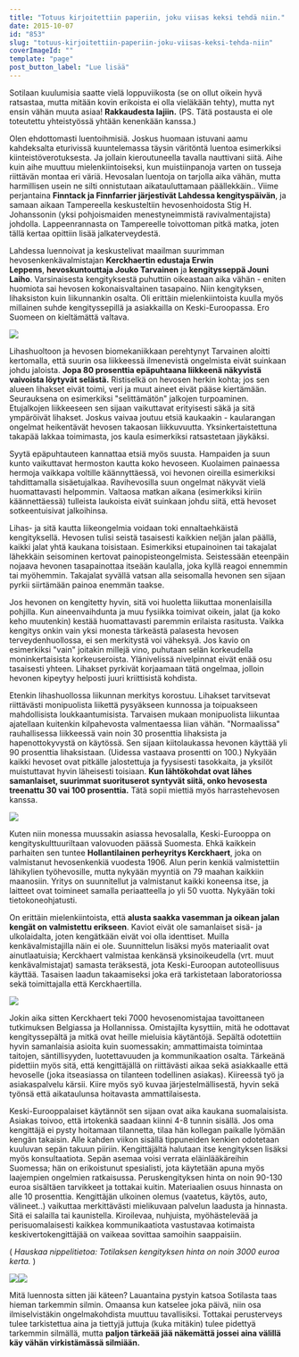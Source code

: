 ```yaml
---
title: "Totuus kirjoitettiin paperiin, joku viisas keksi tehdä niin."
date: 2015-10-07
id: "853"
slug: "totuus-kirjoitettiin-paperiin-joku-viisas-keksi-tehda-niin"
coverImageId: ""
template: "page"
post_button_label: "Lue lisää"
---
```


Sotilaan kuulumisia saatte vielä loppuviikosta (se on ollut oikein hyvä ratsastaa, mutta mitään kovin erikoista ei olla vieläkään tehty), mutta nyt ensin vähän muuta asiaa! **Rakkaudesta lajiin.** (PS. Tätä postausta ei ole toteutettu yhteistyössä yhtään kenenkään kanssa.)

Olen ehdottomasti luentoihmisiä. Joskus huomaan istuvani aamu kahdeksalta eturivissä kuuntelemassa täysin väritöntä luentoa esimerkiksi kiinteistöverotuksesta. Ja jollain kieroutuneella tavalla nauttivani siitä. Aihe kuin aihe muuttuu mielenkiintoiseksi, kun muistiinpanoja varten on tusseja riittävän montaa eri väriä. Hevosalan luentoja on tarjolla aika vähän, mutta harmillisen usein ne silti onnistutaan aikatauluttamaan päällekkäin.. Viime perjantaina **Finntack ja Finnfarrier järjestivät Lahdessa kengityspäivän**, ja samaan aikaan Tampereella keskusteltiin hevosenhoidosta Stig H. Johanssonin (yksi pohjoismaiden menestyneimmistä ravivalmentajista) johdolla. Lappeenrannasta on Tampereelle toivottoman pitkä matka, joten tällä kertaa opittiin lisää jalkaterveydestä.

Lahdessa luennoivat ja keskustelivat maailman suurimman hevosenkenkävalmistajan **Kerckhaertin edustaja Erwin Leppens**, **hevoskuntouttaja Jouko Tarvainen** ja **kengitysseppä Jouni Laiho**. Varsinaisesta kengityksestä puhuttiin oikeastaan aika vähän - eniten huomiota sai hevosen kokonaisvaltainen tasapaino. Niin kengityksen, lihaksiston kuin liikunnankin osalta. Oli erittäin mielenkiintoista kuulla myös millainen suhde kengityssepillä ja asiakkailla on Keski-Euroopassa. Ero Suomeen on kieltämättä valtava.

[![](/images/IMG_1848_.png)](http://4.bp.blogspot.com/-gxBUcvh-J4A/VhOrsiTZNUI/AAAAAAAAKMA/P8F9R2Wpbus/s1600/IMG_1848_.png)

Lihashuoltoon ja hevosen biomekaniikkaan perehtynyt Tarvainen aloitti kertomalla, että suurin osa liikkeessä ilmenevistä ongelmista eivät suinkaan johdu jaloista. **Jopa 80 prosenttia epäpuhtaana liikkeenä näkyvistä vaivoista löytyvät selästä.** Ristiselkä on hevosen herkin kohta; jos sen alueen lihakset eivät toimi, veri ja muut aineet eivät pääse kiertämään. Seurauksena on esimerkiksi "selittämätön" jalkojen turpoaminen. Etujalkojen liikkeeseen sen sijaan vaikuttavat erityisesti säkä ja sitä ympäröivät lihakset. Joskus vaivaa joutuu etsiä kaukaakin - kaularangan ongelmat heikentävät hevosen takaosan liikkuvuutta. Yksinkertaistettuna takapää lakkaa toimimasta, jos kaula esimerkiksi ratsastetaan jäykäksi.

Syytä epäpuhtauteen kannattaa etsiä myös suusta. Hampaiden ja suun kunto vaikuttavat hermoston kautta koko hevoseen. Kuolaimen painaessa hermoja vaikkapa voltille käännyttäessä, voi hevonen oireilla esimerkiksi tahdittamalla sisäetujalkaa. Ravihevosilla suun ongelmat näkyvät vielä huomattavasti helpommin. Valtaosa matkan aikana (esimerkiksi kiriin käännettäessä) tulleista laukoista eivät suinkaan johdu siitä, että hevoset sotkeentuisivat jalkoihinsa.

Lihas- ja sitä kautta liikeongelmia voidaan toki ennaltaehkäistä kengityksellä. Hevosen tulisi seistä tasaisesti kaikkien neljän jalan päällä, kaikki jalat yhtä kaukana toisistaan. Esimerkiksi etupainoinen tai takajalat lähekkäin seisominen kertovat painopisteongelmista. Seistessään eteenpäin nojaava hevonen tasapainottaa itseään kaulalla, joka kyllä reagoi ennemmin tai myöhemmin. Takajalat syvällä vatsan alla seisomalla hevonen sen sijaan pyrkii siirtämään painoa enemmän taakse.

Jos hevonen on kengitetty hyvin, sitä voi huoletta liikuttaa monenlaisilla pohjilla. Kun aineenvaihdunta ja muu fysiikka toimivat oikein, jalat (ja koko keho muutenkin) kestää huomattavasti paremmin erilaista rasitusta. Vaikka kengitys onkin vain yksi monesta tärkeästä palasesta hevosen terveydenhuollossa, ei sen merkitystä voi väheksyä. Jos kavio on esimerkiksi "vain" joitakin millejä vino, puhutaan selän korkeudella moninkertaisista korkeuseroista. Ylänivelissä nivelpinnat eivät enää osu tasaisesti yhteen. Lihakset pyrkivät korjaamaan tätä ongelmaa, jolloin hevonen kipeytyy helposti juuri kriittisistä kohdista.

Etenkin lihashuollossa liikunnan merkitys korostuu. Lihakset tarvitsevat riittävästi monipuolista liikettä pysyäkseen kunnossa ja toipuakseen mahdollisista loukkaantumisista. Tarvaisen mukaan monipuolista liikuntaa ajatellaan kuitenkin kilpahevosta valmentaessa liian vähän. "Normaalissa" rauhallisessa liikkeessä vain noin 30 prosenttia lihaksista ja hapenottokyvystä on käytössä. Sen sijaan kiitolaukassa hevonen käyttää yli 90 prosenttia lihaksistaan. (Uidessa vastaava prosentti on 100.) Nykyään kaikki hevoset ovat pitkälle jalostettuja ja fyysisesti tasokkaita, ja yksilöt muistuttavat hyvin läheisesti toisiaan. **Kun lähtökohdat ovat lähes samanlaiset, suurimmat suorituserot syntyvät siitä, onko hevosesta treenattu 30 vai 100 prosenttia.** Tätä sopii miettiä myös harrastehevosen kanssa.

[![](/images/IMG_1827_.png)](http://3.bp.blogspot.com/--ZurmHMCw8M/VhOsWQzqIrI/AAAAAAAAKMU/TpEO-Ef-3T8/s1600/IMG_1827_.png)

Kuten niin monessa muussakin asiassa hevosalalla, Keski-Eurooppa on kengityskulttuuriltaan valovuoden päässä Suomesta. Ehkä kaikkein parhaiten sen tuntee **Hollantilainen perheyritys Kerckhaert**, joka on valmistanut hevosenkenkiä vuodesta 1906. Alun perin kenkiä valmistettiin lähikylien työhevosille, mutta nykyään myyntiä on 79 maahan kaikkiin maanosiin. Yritys on suunnitellut ja valmistanut kaikki koneensa itse, ja laitteet ovat toimineet samalla periaatteella jo yli 50 vuotta. Nykyään toki tietokoneohjatusti.

On erittäin mielenkiintoista, että **alusta saakka vasemman ja oikean jalan kengät on valmistettu erikseen**. Kaviot eivät ole samanlaiset sisä- ja ulkolaidalta, joten kengätkään eivät voi olla identtiset. Muilla kenkävalmistajilla näin ei ole. Suunnittelun lisäksi myös materiaalit ovat ainutlaatuisia; Kerckhaert valmistaa kenkänsä yksinoikeudella (vrt. muut kenkävalmistajat) samasta teräksestä, jota Keski-Euroopan autoteollisuus käyttää. Tasaisen laadun takaamiseksi joka erä tarkistetaan laboratoriossa sekä toimittajalla että Kerckhaertilla.

[![](/images/IMG_1841_.png)](http://1.bp.blogspot.com/-K5bTO4r30tM/VhOsW23nZkI/AAAAAAAAKMs/OWTuoP-LHSI/s1600/IMG_1841_.png)

Jokin aika sitten Kerckhaert teki 7000 hevosenomistajaa tavoittaneen tutkimuksen Belgiassa ja Hollannissa. Omistajilta kysyttiin, mitä he odottavat kengityssepältä ja mitkä ovat heille mieluisia käytäntöjä. Sepältä odotettiin hyvin samanlaisia asioita kuin suomessakin; ammattimaista toimintaa taitojen, säntillisyyden, luotettavuuden ja kommunikaation osalta. Tärkeänä pidettiin myös sitä, että kengittäjällä on riittävästi aikaa sekä asiakkaalle että hevoselle (joka itseasiassa on tilanteen todellinen asiakas). Kiireessä työ ja asiakaspalvelu kärsii. Kiire myös syö kuvaa järjestelmällisestä, hyvin sekä työnsä että aikataulunsa hoitavasta ammattilaisesta.

Keski-Eurooppalaiset käytännöt sen sijaan ovat aika kaukana suomalaisista. Asiakas toivoo, että irtokenkä saadaan kiinni 4-8 tunnin sisällä. Jos oma kengittäjä ei pysty hoitamaan tilannetta, tilaa hän kollegan paikalle lyömään kengän takaisin. Alle kahden viikon sisällä tippuneiden kenkien odotetaan kuuluvan sepän takuun piiriin. Kengittäjältä halutaan itse kengityksen lisäksi myös konsultaatiota. Sepän asemaa voisi verrata eläinlääkäreihin Suomessa; hän on erikoistunut spesialisti, jota käytetään apuna myös laajempien ongelmien ratkaisussa. Peruskengityksen hinta on noin 90-130 euroa sisältäen tarvikkeet ja tottakai kuitin. Materiaalien osuus hinnasta on alle 10 prosenttia. Kengittäjän ulkoinen olemus (vaatetus, käytös, auto, välineet..) vaikuttaa merkittävästi mielikuvaan palvelun laadusta ja hinnasta. Sitä ei salailla tai kaunistella. Kiroilevaa, nuhjuista, myöhästelevää ja perisuomalaisesti kaikkea kommunikaatiota vastustavaa kotimaista keskivertokengittäjää on vaikeaa sovittaa samoihin saappaisiin.

( *Hauskaa nippelitietoa: Totilaksen kengityksen hinta on noin 3000 euroa kerta.* )

[![](/images/IMG_18322_.png)](http://3.bp.blogspot.com/-ueKn8fRIhR8/VhOsWdFuVnI/AAAAAAAAKMg/-3NO9_ywFn8/s1600/IMG_18322_.png)[![](/images/IMG_1830_.png)](http://2.bp.blogspot.com/-nIgwX-pj4qc/VhOsWS-lMlI/AAAAAAAAKM0/5o0AIyXVkHE/s1600/IMG_1830_.png)

Mitä luennosta sitten jäi käteen? Lauantaina pystyin katsoa Sotilasta taas hieman tarkemmin silmin. Omaansa kun katselee joka päivä, niin osa ilmiselvistäkin ongelmakohdista muuttuu tavallisiksi. Tottakai perusterveys tulee tarkistettua aina ja tiettyjä juttuja (kuka mitäkin) tulee pidettyä tarkemmin silmällä, mutta **paljon tärkeää jää näkemättä jossei aina välillä käy vähän virkistämässä silmiään.**
